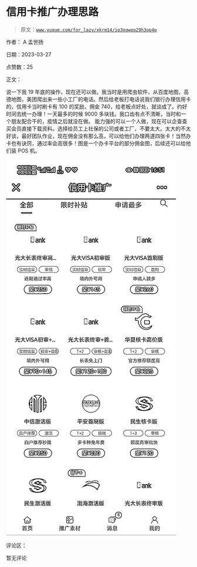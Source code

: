 # 信用卡推广办理思路

> 原文：[`www.yuque.com/for_lazy/xkrm14/ip3nqwpo29h3op4p`](https://www.yuque.com/for_lazy/xkrm14/ip3nqwpo29h3op4p)

作者： A 孟世扬

日期：2023-03-27

点赞数：25

正文：

说一下我 19 年底的操作，现在还可以做。我当时是用爬虫软件，从百度地图，高德地图，美团爬出来一些小工厂的电话。然后给老板打电话说我们银行办理信用卡的，信用卡当时刷卡有 100 的奖励，佣金 740，给老板点好处，就谈成了。约好时间去统一办理！一天最多的时候 9000 多块钱。我口齿有点不清晰，当时和一个朋友配合干的，疫情之后就没在做。 能力强的可以一个人做，现在可以企查查买会员直接下载资料。选择给员工上社保的公司或者工厂，不要太大。太大的不太好谈，最好团队作业，现在佣金没有那么高，可以给他们办理两道四张卡！当然办卡也有诀窍，通过率会高很多！图是一个办卡平台的部分佣金图，后续还可以给他们装 POS 机。

![](img/68e1fb1bd9a7219879a5abf1856964d3.png)  

评论区：

暂无评论



